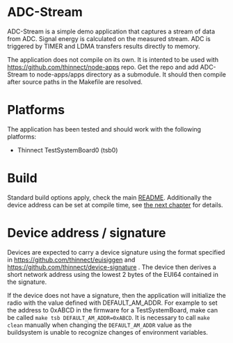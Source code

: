# ADC-Stream

ADC-Stream is a simple demo application that captures a stream of data from 
ADC. Signal energy is calculated on the measured stream. ADC is triggered by 
TIMER and LDMA transfers results directly to memory. 

The application does not compile on its own. It is intented to be used with
https://github.com/thinnect/node-apps repo. Get the repo and add ADC-Stream
to node-apps/apps directory as a submodule. It should then compile after
source paths in the Makefile are resolved.

# Platforms
The application has been tested and should work with the following platforms:
 * Thinnect TestSystemBoard0 (tsb0)

# Build
Standard build options apply, check the main [README](../../README.md).
Additionally the device address can be set at compile time, see
[the next chapter](#device_address_/_signature) for details.

# Device address / signature

Devices are expected to carry a device signature using the format specified in
https://github.com/thinnect/euisiggen
and
https://github.com/thinnect/device-signature
.
The device then derives a short network address using the lowest 2 bytes of the
EUI64 contained in the signature.

If the device does not have a signature, then the application will
initialize the radio with the value defined with DEFAULT_AM_ADDR. For example
to set the address to 0xABCD in the firmware for a TestSystemBoard, make
can be called `make tsb DEFAULT_AM_ADDR=0xABCD`. It is necessary to
call `make clean` manually when changing the `DEFAULT_AM_ADDR` value as the
buildsystem is unable to recognize changes of environment variables.
